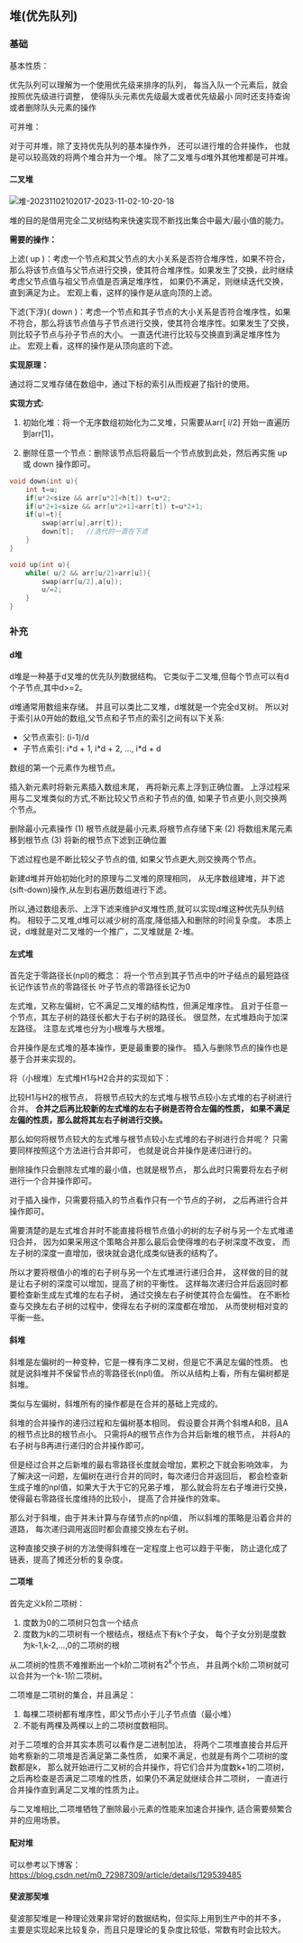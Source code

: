 
## 堆(优先队列)
### 基础

基本性质： 

优先队列可以理解为一个使用优先级来排序的队列，
每当入队一个元素后，就会按照优先级进行调整，
使得队头元素优先级最大或者优先级最小
同时还支持查询或者删除队头元素的操作

可并堆：

对于可并堆，除了支持优先队列的基本操作外，
还可以进行堆的合并操作，
也就是可以较高效的将两个堆合并为一个堆。
除了二叉堆与d堆外其他堆都是可并堆。



#### 二叉堆
![堆-20231102102017-2023-11-02-10-20-18](https://raw.githubusercontent.com/qingpingwan/note_picture/main/image_share_aux/堆-20231102102017-2023-11-02-10-20-18)

堆的目的是借用完全二叉树结构来快速实现不断找出集合中最大/最小值的能力。


**需要的操作：**

上滤( up )：考虑一个节点和其父节点的大小关系是否符合堆序性，如果不符合，那么将该节点值与父节点进行交换，使其符合堆序性。如果发生了交换，此时继续考虑父节点值与祖父节点值是否满足堆序性，
如果仍不满足，则继续迭代交换，直到满足为止。
宏观上看，这样的操作是从底向顶的上滤。

下滤(下浮)( down )：考虑一个节点和其子节点的大小关系是否符合堆序性，如果不符合，那么将该节点值与子节点进行交换，使其符合堆序性。如果发生了交换，则比较子节点与孙子节点的大小。
一直迭代进行比较与交换直到满足堆序性为止。
宏观上看，这样的操作是从顶向底的下滤。

 **实现原理：**


通过将二叉堆存储在数组中，通过下标的索引从而规避了指针的使用。

**实现方式:**

1. 初始化堆：将一个无序数组初始化为二叉堆，只需要从arr[ i/2] 开始一直遍历到arr[1]，

2. 删除任意一个节点：删除该节点后将最后一个节点放到此处，然后再实施 up 或 down 操作即可。

``` c++
void down(int u){
    int t=u;
    if(u*2<size && arr[u*2]<h[t]) t=u*2;
    if(u*2+1<size && arr[u*2+1]<arr[t]) t=u*2+1;
    if(u!=t){
        swap(arr[u],arr[t]);
        down[t];   //迭代的一直在下滤
    }
}

void up(int u){
    while( u/2 && arr[u/2]>arr[u]){
        swap(arr[u/2],a[u]);
        u/=2;
    }
}
```

### 补充

#### d堆

d堆是一种基于d叉堆的优先队列数据结构。
它类似于二叉堆,但每个节点可以有d个子节点,其中d>=2。

d堆通常用数组来存储。
并且可以类比二叉堆，d堆就是一个完全d叉树。
所以对于索引从0开始的数组,父节点和子节点的索引之间有以下关系:

- 父节点索引: (i-1)/d
- 子节点索引: i\*d + 1, i\*d + 2, ..., i\*d + d

数组的第一个元素作为根节点。

插入新元素时将新元素插入数组末尾，
再将新元素上浮到正确位置。
上浮过程采用与二叉堆类似的方式,不断比较父节点和子节点的值,
如果子节点更小,则交换两个节点。

删除最小元素操作
(1) 根节点就是最小元素,将根节点存储下来
(2) 将数组末尾元素移到根节点
(3) 将新的根节点下滤到正确位置

下滤过程也是不断比较父子节点的值,
如果父节点更大,则交换两个节点。

新建d堆并开始初始化时的原理与二叉堆的原理相同，
从无序数组建堆，并下滤(sift-down)操作,从左到右遍历数组进行下滤。

所以,通过数组表示、上浮下滤来维护d叉堆性质,就可以实现d堆这种优先队列结构。
相较于二叉堆,d堆可以减少树的高度,降低插入和删除的时间复杂度。
本质上说，d堆就是对二叉堆的一个推广，二叉堆就是 2-堆。



#### 左式堆

首先定于零路径长(npl)的概念：
将一个节点到其子节点中的叶子结点的最短路径长记作该节点的零路径长
叶子节点的零路径长记为0

左式堆，又称左偏树，它不满足二叉堆的结构性，但满足堆序性。
且对于任意一个节点，其左子树的路径长都大于右子树的路径长。
很显然，左式堆趋向于加深左路径。
注意左式堆也分为小根堆与大根堆。

合并操作是左式堆的基本操作，更是最重要的操作。
插入与删除节点的操作也是基于合并来实现的。

将（小根堆）左式堆H1与H2合并的实现如下：

比较H1与H2的根节点，
将根节点较大的左式堆与根节点较小左式堆的右子树进行合并。
**合并之后再比较新的左式堆的左右子树是否符合左偏的性质，
如果不满足左偏的性质，那么就将其左右子树进行交换。**

那么如何将根节点较大的左式堆与根节点较小左式堆的右子树进行合并呢？
只需要同样按照这个方法进行合并即可，
也就是说合并操作是递归进行的。

删除操作只会删除左式堆的最小值，也就是根节点，
那么此时只需要将左右子树进行一个合并操作即可。

对于插入操作，只需要将插入的节点看作只有一个节点的子树，
之后再进行合并操作即可。

需要清楚的是左式堆合并时不能直接将根节点值小的树的左子树与另一个左式堆递归合并，
因为如果采用这个策略合并那么最后会使得堆的右子树深度不改变，
而左子树的深度一直增加，很块就会退化成类似链表的结构了。

所以才要将根值小的堆的右子树与另一个左式堆进行递归合并，
这样做的目的就是让右子树的深度可以增加，提高了树的平衡性。
这样每次递归合并后返回时都要检查新生成左式堆的左右子树，
通过交换左右子树使其符合左偏性。
在不断检查与交换左右子树的过程中，使得左右子树的深度都在增加，
从而使树相对变的平衡一些。

#### 斜堆

斜堆是左偏树的一种变种，它是一棵有序二叉树，但是它不满足左偏的性质。
也就是说斜堆并不保留节点的零路径长(npl)值。
所以从结构上看，所有左偏树都是斜堆。

类似与左偏树，斜堆所有的操作都是在合并的基础上完成的。

斜堆的合并操作的递归过程和左偏树基本相同。
假设要合并两个斜堆A和B，且A的根节点比B的根节点小。
只需将A的根节点作为合并后新堆的根节点，
并将A的右子树与B再进行递归的合并操作即可。

但是经过合并之后新堆的最右零路径长度就会增加，累积之下就会影响效率，
为了解决这一问题，左偏树在进行合并的同时，每次递归合并返回后，
都会检查新生成子堆的npl值，如果大于大于它的兄弟子堆，
那么就会将左右子堆进行交换，使得最右零路径长度维持的比较小，
提高了合并操作的效率。

那么对于斜堆，由于并未计算与存储节点的npl值，
所以斜堆的策略是沿着合并的道路，
每次递归调用返回时都会直接交换左右子树。

这种直接交换子树的方法使得斜堆在一定程度上也可以趋于平衡，
防止退化成了链表，提高了摊还分析的复杂度。



#### 二项堆

首先定义k阶二项树：

1. 度数为0的二项树只包含一个结点
2. 度数为k的二项树有一个根结点，根结点下有k个子女，
     每个子女分别是度数为k-1,k-2,…,0的二项树的根

从二项树的性质不难推断出一个k阶二项树有$2^{k}$个节点，
并且两个k阶二项树就可以合并为一个k-1阶二项树。

二项堆是二项树的集合，并且满足：

1. 每棵二项树都有堆序性，即父节点小于儿子节点值（最小堆）
2. 不能有两棵及两棵以上的二项树度数相同。

对于二项堆的合并其实本质可以看作是二进制加法，
将两个二项堆直接合并后开始考察新的二项堆是否满足第二条性质，
如果不满足，也就是有两个二项树的度数都是k，
那么就开始进行二叉树的合并操作，将它们合并为度数k+1的二项树，
之后再检查是否满足二项堆的性质，如果仍不满足就继续合并二项树，
一直进行合并操作直到满足二叉堆的性质为止。

与二叉堆相比,二项堆牺牲了删除最小元素的性能来加速合并操作,
适合需要频繁合并的应用场景。



#### 配对堆
可以参考以下博客：
https://blog.csdn.net/m0_72987309/article/details/129539485



#### 斐波那契堆

斐波那契堆是一种理论效果非常好的数据结构，但实际上用到生产中的并不多，
主要是实现起来比较复杂，而且只是理论的复杂度比较低，常数有时会比较大。

